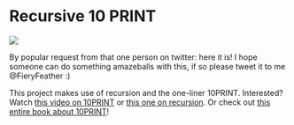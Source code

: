 # Recursive 10 PRINT
![](http://www.jurriaan.be/thumbnails/recursive-10print.png)

By popular request from that one person on twitter: here it is!
I hope someone can do something amazeballs with this, if so please tweet it to me @FieryFeather :)

This project makes use of recursion and the one-liner 10PRINT.
Interested? Watch [this video on 10PRINT](https://www.youtube.com/watch?v=bEyTZ5ZZxZs) or [this one on recursion](https://youtu.be/jPsZwrV9ld0).
Or check out [this entire book about 10PRINT](https://10print.org/)! 
